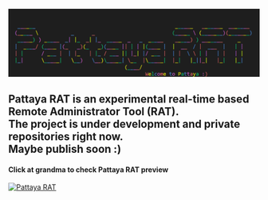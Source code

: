 ![Welcome to Pattaya :)](https://github.com/Pattaya-Project/.github/blob/main/profile/pattaya_banner.png)

## Pattaya RAT is an experimental real-time based Remote Administrator Tool (RAT).<br>The project is under development and private repositories right now.<br>Maybe publish soon :)

#### Click at grandma to check Pattaya RAT preview
[![Pattaya RAT](http://www.quickmeme.com/img/30/30fa6ac2ef43d3cbc6118eb9e04c5ce467db579512291518060391dc3e8da7c9.jpg)](https://youtu.be/QAQYP2dc46o)
